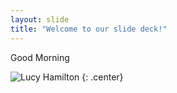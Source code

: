 ```yaml
---
layout: slide
title: "Welcome to our slide deck!"
---
```


Good Morning

![Lucy Hamilton](https://avatars.githubusercontent.com/u/116550008?s=400&v=4)
{: .center}
